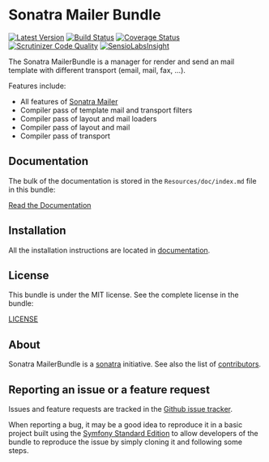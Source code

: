 Sonatra Mailer Bundle
=====================

[![Latest Version](https://img.shields.io/packagist/v/sonatra/mailer-bundle.svg)](https://packagist.org/packages/sonatra/mailer-bundle)
[![Build Status](https://img.shields.io/travis/sonatra/sonatra-mailer-bundle/master.svg)](https://travis-ci.org/sonatra/sonatra-mailer-bundle)
[![Coverage Status](https://img.shields.io/coveralls/sonatra/sonatra-mailer-bundle/master.svg)](https://coveralls.io/r/sonatra/sonatra-mailer-bundle?branch=master)
[![Scrutinizer Code Quality](https://img.shields.io/scrutinizer/g/sonatra/sonatra-mailer-bundle/master.svg)](https://scrutinizer-ci.com/g/sonatra/sonatra-mailer-bundle?branch=master)
[![SensioLabsInsight](https://img.shields.io/sensiolabs/i/8e1937d0-1e2d-464f-88d8-076c3a6b8ec5.svg)](https://insight.sensiolabs.com/projects/8e1937d0-1e2d-464f-88d8-076c3a6b8ec5)

The Sonatra MailerBundle is a manager for render and send an mail template with different
transport (email, mail, fax, ...).

Features include:

- All features of [Sonatra Mailer](https://github.com/sonatra/sonatra-mailer)
- Compiler pass of template mail and transport filters
- Compiler pass of layout and mail loaders
- Compiler pass of layout and mail
- Compiler pass of transport

Documentation
-------------

The bulk of the documentation is stored in the `Resources/doc/index.md`
file in this bundle:

[Read the Documentation](Resources/doc/index.md)

Installation
------------

All the installation instructions are located in [documentation](Resources/doc/index.md).

License
-------

This bundle is under the MIT license. See the complete license in the bundle:

[LICENSE](LICENSE)

About
-----

Sonatra MailerBundle is a [sonatra](https://github.com/sonatra) initiative.
See also the list of [contributors](https://github.com/sonatra/sonatra-mailer-bundle/graphs/contributors).

Reporting an issue or a feature request
---------------------------------------

Issues and feature requests are tracked in the [Github issue tracker](https://github.com/sonatra/sonatra-mailer-bundle/issues).

When reporting a bug, it may be a good idea to reproduce it in a basic project
built using the [Symfony Standard Edition](https://github.com/symfony/symfony-standard)
to allow developers of the bundle to reproduce the issue by simply cloning it
and following some steps.
